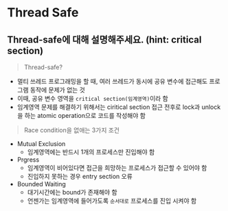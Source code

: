 # Thread Safe

## Thread-safe에 대해 설명해주세요. (hint: critical section)

> Thread-safe?

- 멀티 쓰레드 프로그래밍을 할 때, 여러 쓰레드가 동시에 공유 변수에 접근해도 프로그램 동작에 문제가 없는 것
- 이때, 공유 변수 영역을 `critical section(임계영역)`이라 함
- 임계영역 문제를 해결하기 위해서는 ciritical section 접근 전후로 lock과 unlock을 하는 atomic operation으로 코드를 작성해야 함

> Race condition을 없애는 3가지 조건

- Mutual Exclusion
  - 임계영역에는 반드시 1개의 프로세스만 진입해야 함
- Prgress
  - 임계영역이 비어있다면 접근을 희망하는 프로세스가 접근할 수 있어야 함
  - 진입하지 못하는 경우 entry section 오류
- Bounded Waiting
  - 대기시간에는 bound가 존재해야 함
  - 언젠가는 임계영역에 들어가도록 `순서대로` 프로세스를 진입 시켜야 함
